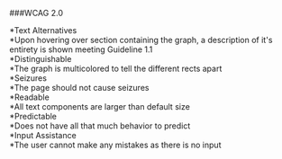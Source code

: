 ###WCAG 2.0  

*Text Alternatives  
  *Upon hovering over section containing the graph, a description of it's entirety is shown meeting Guideline 1.1  
*Distinguishable  
  *The graph is multicolored to tell the different rects apart  
*Seizures  
  *The page should not cause seizures  
*Readable  
  *All text components are larger than default size  
*Predictable  
  *Does not have all that much behavior to predict  
*Input Assistance  
  *The user cannot make any mistakes as there is no input

